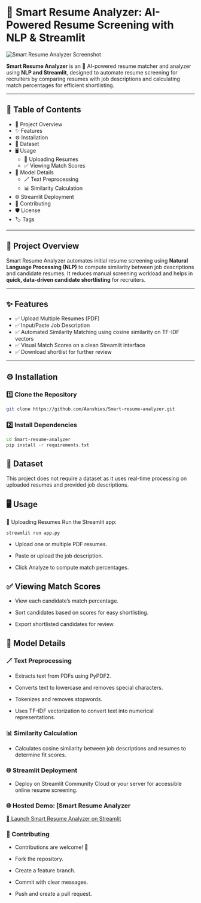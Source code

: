 # 📝 Smart Resume Analyzer: AI-Powered Resume Screening with NLP & Streamlit
![Smart Resume Analyzer Screenshot](https://github.com/user-attachments/assets/c6126feb-5b89-45d1-b996-1d849f6f45b0)

**Smart Resume Analyzer** is an 🤖 AI-powered resume matcher and analyzer using **NLP and Streamlit**, designed to automate resume screening for recruiters by comparing resumes with job descriptions and calculating match percentages for efficient shortlisting.

---

## 📑 Table of Contents

- 🚀 Project Overview
- ✨ Features
- ⚙️ Installation
- 📂 Dataset
- 🖥️ Usage
  - 📄 Uploading Resumes
  - ✅ Viewing Match Scores
- 🧠 Model Details
  - 🪄 Text Preprocessing
  - 📊 Similarity Calculation
- 🌐 Streamlit Deployment
- 🤝 Contributing
- 🛡️ License
- 🏷️ Tags

---

## 🚀 Project Overview

Smart Resume Analyzer automates initial resume screening using **Natural Language Processing (NLP)** to compute similarity between job descriptions and candidate resumes. It reduces manual screening workload and helps in **quick, data-driven candidate shortlisting** for recruiters.

---

## ✨ Features

- ✅ Upload Multiple Resumes (PDF)
- ✅ Input/Paste Job Description
- ✅ Automated Similarity Matching using cosine similarity on TF-IDF vectors
- ✅ Visual Match Scores on a clean Streamlit interface
- ✅ Download shortlist for further review

---

## ⚙️ Installation

### 1️⃣ Clone the Repository

```bash
git clone https://github.com/Aanshies/Smart-resume-analyzer.git
```

### 2️⃣ Install Dependencies
```bash
cd Smart-resume-analyzer
pip install -r requirements.txt
```

## 📂 Dataset
This project does not require a dataset as it uses real-time processing on uploaded resumes and provided job descriptions.

## 🖥️ Usage
📄 Uploading Resumes
Run the Streamlit app:
```bash
streamlit run app.py
```
- Upload one or multiple PDF resumes.

- Paste or upload the job description.

- Click Analyze to compute match percentages.

## ✅ Viewing Match Scores
- View each candidate’s match percentage.

- Sort candidates based on scores for easy shortlisting.

- Export shortlisted candidates for review.

## 🧠 Model Details
### 🪄 Text Preprocessing
- Extracts text from PDFs using PyPDF2.

- Converts text to lowercase and removes special characters.

- Tokenizes and removes stopwords.

- Uses TF-IDF vectorization to convert text into numerical representations.

### 📊 Similarity Calculation
- Calculates cosine similarity between job descriptions and resumes to determine fit scores.

### 🌐 Streamlit Deployment
- Deploy on Streamlit Community Cloud or your server for accessible online resume screening.

### 🌐 Hosted Demo: [Smart Resume Analyzer
[🌟 Launch Smart Resume Analyzer on Streamlit]((https://smart-resume-analyzer-gfasvzsc8zorpqpjburbhc.streamlit.app/))

### 🤝 Contributing
- Contributions are welcome! 🚀

- Fork the repository.

- Create a feature branch.

- Commit with clear messages.

- Push and create a pull request.



